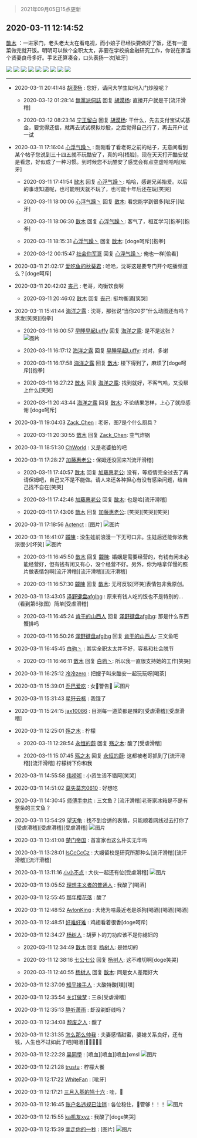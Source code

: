 > 2021年09月05日15点更新
<link rel="stylesheet" href="https://cdn.jsdelivr.net/gh/taotie6/sampleJSON@main/css/photo_show.css">


 ## 2020-03-11 12:14:52 

 [㪚木](https://www.coolapk.com/feed/17177580?shareKey=Nzc5MzcyM2FkZGI1NjEzMTc1MzU~) ：一进家门，老头老太太在看电视，而小娘子已经快要做好了饭，还有一道菜做完就开饭。明明可以做个全职太太，非要在学校搞金融研究工作，你说在家当个贤妻良母多好。手艺还算凑合，口头表扬一次[呲牙] 

<div class="album">
<img class="img-item" src="https://image.coolapk.com/feed/2020/0311/12/1081091_d20c88b8_0088_6954@1080x1440.jpeg" />
<img class="img-item" src="https://image.coolapk.com/feed/2020/0311/12/1081091_602748dd_0088_6956@1080x1440.jpeg" />
<img class="img-item" src="https://image.coolapk.com/feed/2020/0311/12/1081091_59f97f1f_0088_6958@1080x1440.jpeg" />
<img class="img-item" src="https://image.coolapk.com/feed/2020/0311/12/1081091_089294b8_0088_696@1080x1440.jpeg" />
<img class="img-item" src="https://image.coolapk.com/feed/2020/0311/12/1081091_1a5a0fb1_0088_6962@1080x1440.jpeg" />
<img class="img-item" src="https://image.coolapk.com/feed/2020/0311/12/1081091_3b597fda_0088_6964@1080x1440.jpeg" />
<img class="img-item" src="https://image.coolapk.com/feed/2020/0311/12/1081091_d0471777_0088_6966@1080x1440.jpeg" />
<img class="img-item" src="https://image.coolapk.com/feed/2020/0311/12/1081091_75f1f6b5_0088_6968@1080x1440.jpeg" />
<img class="img-item" src="https://image.coolapk.com/feed/2020/0311/12/1081091_c17ff536_0088_697@1080x1440.jpeg" />
</div>

 ------- 

- 2020-03-11 20:41:48 [胡漠杨](uid=857620) : 您好，请问大学生如何入门炒股呢？ 

    - 2020-03-12 01:28:14 [無黨派侗誌](uid=963651) 回复 [胡漠杨](uid=857620): 直接开户就是干[流汗滑稽] 

    - 2020-03-12 08:23:14 [宁王留白](uid=1128987) 回复 [胡漠杨](uid=857620): 干什么，先去支付宝试试基金，要觉得还信，就再去试试模拟炒股，之后觉得自己行了，再去开户试一试 

- 2020-03-11 17:16:04 [心浮气躁丶](uid=2669029) : 刚刚看了看老哥之前的帖子，无意间看到某个帖子您说到三十四五就不玩酷安了，真的吗[捂脸]，现在天天打开酷安就是看您，好似成了一种习惯。到时候您不玩酷安了感觉会有点空虚哈哈哈[呲牙] 

    - 2020-03-11 17:41:54 [㪚木](uid=1081091) 回复 [心浮气躁丶](uid=2669029): 哈哈，感谢兄弟抬爱。以后的事谁知道呢，也可能明天就不玩了，也可能十年后还在玩[笑哭] 

    - 2020-03-11 18:00:06 [心浮气躁丶](uid=2669029) 回复 [㪚木](uid=1081091): 看您能学到很多[呲牙][呲牙] 

    - 2020-03-11 18:06:30 [㪚木](uid=1081091) 回复 [心浮气躁丶](uid=2669029): 客气了，相互学习[抱拳][抱拳] 

    - 2020-03-11 18:15:31 [心浮气躁丶](uid=2669029) 回复 [㪚木](uid=1081091): [doge呵斥][抱拳] 

    - 2020-03-12 00:15:47 [社会你军哥](uid=819385) 回复 [心浮气躁丶](uid=2669029): 俺也一样[偷看] 

- 2020-03-11 21:02:17 [爱吃鱼的秋葵君](uid=1197189) : 哈哈，沈哥这是要专门开个吃播频道么？[doge呵斥] 

- 2020-03-11 20:42:02 [丧己](uid=2217573) : 老哥，均衡饮食啊 

    - 2020-03-11 20:46:02 [㪚木](uid=1081091) 回复 [丧己](uid=2217573): 挺均衡滴[笑哭] 

- 2020-03-11 15:41:44 [海洋之露](uid=1111949) : 沈哥，那张说“当你20岁”什么动图还有吗？
求发[笑哭][抱拳] 

    - 2020-03-11 16:00:57 [早睡早起Luffy](uid=1762908) 回复 [海洋之露](uid=1111949): 是不是这张？ ![图片](https://image.coolapk.com/feed/2019/0527/19/1081091_cb478367_6988_9373@324x324.gif)

    - 2020-03-11 16:17:12 [海洋之露](uid=1111949) 回复 [早睡早起Luffy](uid=1762908): 对对，多谢 

    - 2020-03-11 16:17:58 [海洋之露](uid=1111949) 回复 [㪚木](uid=1081091): 楼下得到了，麻烦了[doge呵斥][抱拳] 

    - 2020-03-11 16:27:22 [㪚木](uid=1081091) 回复 [海洋之露](uid=1111949): 找到就好，不客气哈，又没帮上什么[笑哭] 

    - 2020-03-11 20:43:44 [海洋之露](uid=1111949) 回复 [㪚木](uid=1081091): 不论结果怎样，上心了就应感谢 [doge呵斥] 

- 2020-03-11 19:04:03 [Zack_Chen](uid=2303246) : 老哥，图7是个什么厨具？ 

    - 2020-03-11 20:30:55 [㪚木](uid=1081091) 回复 [Zack_Chen](uid=2303246): 空气炸锅 

- 2020-03-11 18:51:30 [ChWorld](uid=2064377) : 又是老婆拍的吧 

- 2020-03-11 17:28:27 [加藤惠老公](uid=1266680) : 保姆还没回来?[流汗滑稽] 

    - 2020-03-11 17:40:57 [㪚木](uid=1081091) 回复 [加藤惠老公](uid=1266680): 没有，等疫情完全过去了再请保姆吧，自己又不是不能做。请人来还各种担心有没有感染问题，给自己找不自在[笑哭] 

    - 2020-03-11 17:42:46 [加藤惠老公](uid=1266680) 回复 [㪚木](uid=1081091): 也是哈[流汗滑稽] 

    - 2020-03-11 17:43:06 [㪚木](uid=1081091) 回复 [加藤惠老公](uid=1266680): [笑哭][笑哭][笑哭] 

- 2020-03-11 17:18:56 [Actenct](uid=3005398) : [图片] ![图片](https://image.coolapk.com/feed/2020/0222/10/2448292_75b032f7_8213_7879@360x374.jpeg)

- 2020-03-11 16:41:07 [龖陳](uid=2224186) : 没生娃前浪漫一下无可口非。生娃后还能你浓我浓很少[坏笑] ![图片](https://image.coolapk.com/feed/2020/0131/00/2224186_35f7f8e7_2610_2284@1080x1080.jpeg)

    - 2020-03-11 16:45:50 [㪚木](uid=1081091) 回复 [龖陳](uid=2224186): 婚姻是需要经营的，有钱有闲未必能经营好，但有钱有闲又有心，没个经营不好。另外，你为啥拿佯慢的照片做表情包啊[流汗滑稽][流汗滑稽][流汗滑稽] 

    - 2020-03-11 16:57:30 [龖陳](uid=2224186) 回复 [㪚木](uid=1081091): 无可反驳[坏笑]表情包非我原创。 

- 2020-03-11 13:43:05 [泽野键盘afglhg](uid=1347187) : 原来有钱人吃的饭也不是特别的...
（看到第6张图）简单[受虐滑稽] 

    - 2020-03-11 16:45:24 [肯干的山西人](uid=1275994) 回复 [泽野键盘afglhg](uid=1347187): 那是什么东西 蟹排吗 

    - 2020-03-11 16:50:26 [泽野键盘afglhg](uid=1347187) 回复 [肯干的山西人](uid=1275994): 三文鱼吧 

- 2020-03-11 16:45:45 [白驹丶](uid=1386556) : 其实全职太太并不好，容易和社会脱节 

    - 2020-03-11 16:46:11 [㪚木](uid=1081091) 回复 [白驹丶](uid=1386556): 所以我一直很支持她的工作[笑哭] 

- 2020-03-11 16:25:12 [冷冷zero](uid=1161800) : 把嫂子叫来酷安一起玩玩呀[喝茶] 

- 2020-03-11 15:39:01 [乔巴爱吃](uid=927862) : 女👊警告👮 ![图片](https://image.coolapk.com/feed/2019/0527/19/1771674_6640_3651@309x275.gif)

- 2020-03-11 15:31:43 [星歼云核](uid=766940) : 我饿了 

- 2020-03-11 15:24:15 [jax10086](uid=797822) : 目测每一道菜都是辣的[受虐滑稽][受虐滑稽] 

- 2020-03-11 12:25:01 [殇之木](uid=1085570) : 柠檬 

    - 2020-03-11 12:28:54 [永恒的蔚](uid=1008174) 回复 [殇之木](uid=1085570): 酸了[受虐滑稽] 

    - 2020-03-11 15:07:45 [殇之木](uid=1085570) 回复 [永恒的蔚](uid=1008174): 这都被老哥抓到了[流汗滑稽][流汗滑稽] 柠檬树下你和我 

- 2020-03-11 14:55:58 [伟唠咑](uid=488448) : 小资生活不错阿[笑哭] 

- 2020-03-11 14:51:02 [莫失莫忘0610](uid=685936) : 好想吃 

- 2020-03-11 14:30:45 [师傅手中片](uid=1467971) : 三文鱼？[流汗滑稽]老哥家冰箱是不是有整条的三文鱼？ 

- 2020-03-11 13:54:29 [望天龟](uid=1618563) : 找不到合适的表情，只能顺着网线过去打你了[受虐滑稽][受虐滑稽][受虐滑稽] ![图片](https://image.coolapk.com/feed/2019/0623/21/800146_6bea7797_7431_3464@147x121.gif)

- 2020-03-11 13:41:08 [楚门帝国](uid=1551482) : 首富家也这么朴实无华吗 

- 2020-03-11 13:28:01 [IsCcCcCz](uid=1309064) : 大嫂留校是研究所那种么[流汗滑稽][流汗滑稽][流汗滑稽] 

- 2020-03-11 13:11:16 [小小不点](uid=911965) : 大伙一起还有位[受虐滑稽] ![图片](https://image.coolapk.com/feed/2020/0311/13/911965_55c33805_3475_0627@720x960.jpeg)

- 2020-03-11 13:05:52 [理想主义者的普通人](uid=1708330) : 我酸了[喝酒] 

- 2020-03-11 12:55:45 [那年樱花落](uid=2859206) : 酸了 

- 2020-03-11 12:48:52 [AvlonKing](uid=964891) : 大佬为啥最近老是杀狗[喝酒][喝酒][喝酒] 

- 2020-03-11 12:48:51 [好难好难](uid=1908238) : 鸡翅看着很香[doge呵斥] 

- 2020-03-11 12:34:27 [杨树人](uid=2082362) : 胡萝卜的刀功应该不是你媳妇的 

    - 2020-03-11 12:34:49 [㪚木](uid=1081091) 回复 [杨树人](uid=2082362): 是她切的 

    - 2020-03-11 12:38:16 [七公七公](uid=1763604) 回复 [杨树人](uid=2082362): 这不难切啊[doge笑哭] 

    - 2020-03-11 12:40:55 [杨树人](uid=2082362) 回复 [㪚木](uid=1081091): 同是女人差距好大 

- 2020-03-11 12:37:09 [知乎接手人](uid=1785267) : 大酸特酸[噗][噗] 

- 2020-03-11 12:35:54 [关灯做梦](uid=2195941) : 三杀[受虐滑稽] 

- 2020-03-11 12:35:13 [静听萧雨](uid=809190) : 虾没剃虾线吗？ 

- 2020-03-11 12:34:08 [颓废之人](uid=369286) : 酸了 

- 2020-03-11 12:31:35 [怎么那么帅我](uid=1421130) : 夫妻感情甜蜜，婆媳关系良好，还有钱，人生也不过如此了吧[喝酒]🍋🍋🍋🍋🍋 

- 2020-03-11 12:22:28 [吴同學](uid=1320218) : [喷血][喷血][喷血]xmsl ![图片](https://image.coolapk.com/feed/2020/0310/19/1320218_cd8a2c03_0362_1532@227x244.jpeg)

- 2020-03-11 12:21:28 [trustu](uid=819019) : 柠檬大餐 

- 2020-03-11 12:17:22 [WhiteFan](uid=2616217) : [呲牙] 

- 2020-03-11 12:17:21 [三月入基的鸠十六](uid=1844000) : 哇，🍋 

- 2020-03-11 12:16:45 [账户名违规已注销](uid=1039732) : 各位稳住，🍋管够！！！ ![图片](https://image.coolapk.com/feed/2020/0311/12/1039732_388fed7a_0204_1164@559x494.jpeg)

- 2020-03-11 12:15:55 [ka机友xyz](uid=1073836) : 我酸了[doge笑哭] 

- 2020-03-11 12:15:39 [拿走你的一秒](uid=1793005) : [图片] ![图片](https://image.coolapk.com/feed/2019/0623/06/611538_e0895bed_1371_7375@159x159.gif)

